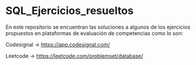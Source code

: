 # SQL_Ejercicios_resueltos
En este repositorio se encuentran las soluciones a algunos de los ejercicios propuestos en plataformas de evaluación de competencias como lo son: 

Codesignal -> https://app.codesignal.com/

Leetcode -> https://leetcode.com/problemset/database/
